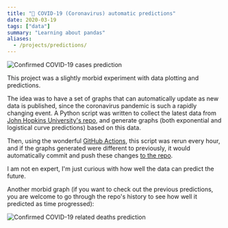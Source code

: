 ```yaml
---
title: "🦠 COVID-19 (Coronavirus) automatic predictions"
date: 2020-03-19
tags: ["data"]
summary: "Learning about pandas"
aliases:
  - /projects/predictions/
---
```


![Confirmed COVID-19 cases prediction](https://raw.githubusercontent.com/jamesjarvis/corona-infection-prediction-uk/master/plots/logistical/confirmedcases/logistic-plot.png)

This project was a slightly morbid experiment with data plotting and predictions.

The idea was to have a set of graphs that can automatically update as new data is published, since the coronavirus pandemic is such a rapidly changing event.
A Python script was written to collect the latest data from [John Hopkins University's repo](https://github.com/CSSEGISandData/COVID-19), and generate graphs (both exponential and logistical curve predictions) based on this data.

Then, using the wonderful [GitHub Actions](https://github.com/features/actions), this script was rerun every hour, and if the graphs generated were different to previously, it would automatically commit and push these changes [to the repo](https://github.com/jamesjarvis/corona-infection-prediction-uk).

I am not en expert, I'm just curious with how well the data can predict the future.

Another morbid graph (if you want to check out the previous predictions, you are welcome to go through the repo's history to see how well it predicted as time progressed):

![Confirmed COVID-19 related deaths prediction](https://raw.githubusercontent.com/jamesjarvis/corona-infection-prediction-uk/master/plots/logistical/deaths/logistic-plot.png)

